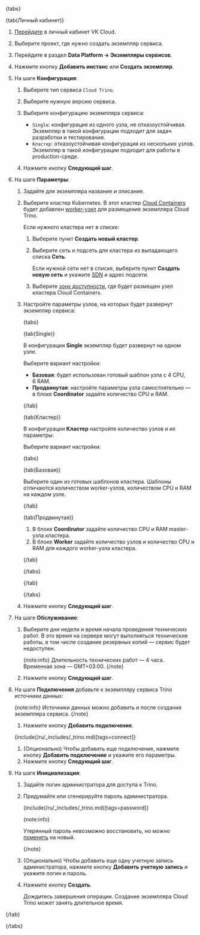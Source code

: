 {tabs}

{tab(Личный кабинет)}

1. [Перейдите](https://msk.cloud.vk.com/app/) в личный кабинет VK Cloud.
1. Выберите проект, где нужно создать экземпляр сервиса.
1. Перейдите в раздел **Data Platform → Экземпляры сервисов**.
1. Нажмите кнопку **Добавить инстанс** или **Создать экземпляр**.
1. На шаге **Конфигурация**:

   1. Выберите тип сервиса `Cloud Trino`.
   1. Выберите нужную версию сервиса.
   1. Выберите конфигурацию экземпляра сервиса:

      - `Single`: конфигурация из одного узла, не отказоустойчивая. Экземпляр в такой конфигурации подходит для задач разработки и тестирования.
      - `Кластер`: отказоустойчивая конфигурация из нескольких узлов. Экземпляр в такой конфигурации подходит для работы в production-среде.

   1. Нажмите кнопку **Следующий шаг**.

1. На шаге **Параметры**:

   1. Задайте для экземпляра название и описание.
   1. Выберите кластер Kubernetes. В этот кластер [Cloud Containers](/ru/kubernetes/k8s) будет добавлен [worker-узел](/ru/kubernetes/k8s/concepts/architecture#topologii_klastera) для размещения экземпляра Cloud Trino.

      Если нужного кластера нет в списке:

      1. Выберите пункт **Создать новый кластер**.
      1. Выберите сеть и подсеть для кластера из выпадающего списка **Сеть**.

         Если нужной сети нет в списке, выберите пункт **Создать новую сеть** и укажите [SDN](/ru/networks/vnet/concepts/sdn) и адрес подсети.

      1. Выберите [зону доступности](/ru/intro/start/concepts/architecture#az), где будет размещен узел кластера Cloud Containers.
   1. Настройте параметры узлов, на которых будет развернут экземпляр сервиса:

      {tabs}

      {tab(Single)}

      В конфигурации **Single** экземпляр будет развернут на одном узле. 
   
      Выберите вариант настройки:

      - **Базовая**: будет использован готовый шаблон узла с 4 CPU, 6 RAM.
      - **Продвинутая**: настройте параметры узла самостоятельно — в блоке **Сoordinator** задайте количество CPU и RAM.

      {/tab}

      {tab(Кластер)}

      В конфигурации **Кластер** настройте количество узлов и их параметры:
      
      Выберите вариант настройки:

      {tabs}

      {tab(Базовая)}
      
      Выберите один из готовых шаблонов кластера. Шаблоны отличаются количеством worker-узлов, количеством CPU и RAM на каждом узле.
   
      {/tab}

      {tab(Продвинутая)}
   
      1. В блоке **Coordinator** задайте количество CPU и RAM master-узла кластера.
      1. В блоке **Worker** задайте количество узлов и количество CPU и RAM для каждого worker-узла кластера.
      
      {/tab}

      {/tabs}

      {/tab}

      {/tabs}
      
   1. Нажмите кнопку **Следующий шаг**.
1. На шаге **Обслуживание**:

   1. Выберите дни недели и время начала проведения технических работ. В это время на сервере могут выполняться технические работы, в том числе создание резервных копий — сервис будет недоступен.

      {note:info}
      Длительность технических работ — 4 часа. Временная зона — GMT+03:00. 
      {/note}
      
   1. Нажмите кнопку **Следующий шаг**.
1. На шаге **Подключения** добавьте к экземпляру сервиса Trino источники данных:

   {note:info}
   Источники данных можно добавить и после создания экземпляра сервиса.
   {/note}

   1. Нажмите кнопку **Добавить подключение**.

   {include(/ru/_includes/_trino.md)[tags=connect]}
   
   1. (Опционально) Чтобы добавить еще подключение, нажмите кнопку **Добавить подключение** и укажите его параметры.
   1. Нажмите кнопку **Следующий шаг**.
1. На шаге **Инициализация**:

   1. Задайте логин администратора для доступа к Trino.
   1. Придумайте или сгенерируйте пароль администратора.

      {include(/ru/_includes/_trino.md)[tags=password]}

      {note:info}

      Утерянный пароль невозможно восстановить, но можно [поменять](../management#change_password) на новый.

      {/note}

   1. (Опционально) Чтобы добавить еще одну учетную запись администратора, нажмите кнопку **Добавить учетную запись** и укажите логин и пароль.
   1. Нажмите кнопку **Создать**.

      Дождитесь завершения операции. Создание экземпляра Cloud Trino может занять длительное время.

{/tab}

{/tabs}

